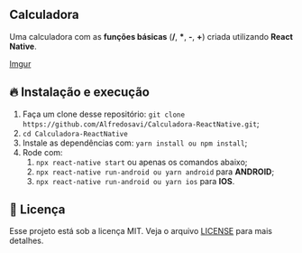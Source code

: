 ## Calculadora

Uma calculadora com as **funções básicas** (**/**, **\***, **-**, **+**) criada utilizando **React Native**.

[Imgur](https://i.imgur.com/y8ao3ey.png)

## 🔥 Instalação e execução

1. Faça um clone desse repositório: `git clone https://github.com/Alfredosavi/Calculadora-ReactNative.git`;
2. `cd Calculadora-ReactNative`
3. Instale as dependências com: `yarn install ou npm install`;
4. Rode com:
   1. `npx react-native start` ou apenas os comandos abaixo;
   2. `npx react-native run-android ou yarn android` para **ANDROID**;
   3. `npx react-native run-android ou yarn ios` para **IOS**.

## :memo: Licença

Esse projeto está sob a licença MIT. Veja o arquivo [LICENSE](LICENSE) para mais detalhes.
